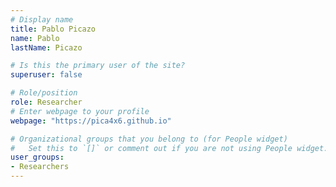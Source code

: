 ```yaml
---
# Display name
title: Pablo Picazo
name: Pablo 
lastName: Picazo

# Is this the primary user of the site?
superuser: false

# Role/position
role: Researcher
# Enter webpage to your profile
webpage: "https://pica4x6.github.io"

# Organizational groups that you belong to (for People widget)
#   Set this to `[]` or comment out if you are not using People widget.
user_groups:
- Researchers
---
```




